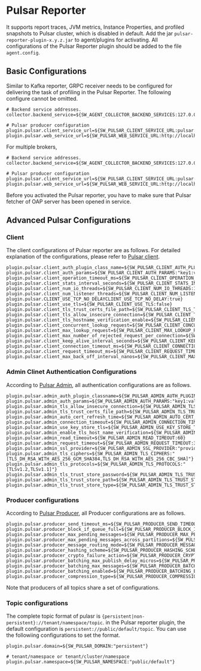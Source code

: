 # Pulsar Reporter
It supports report traces, JVM metrics, Instance Properties, and profiled snapshots to Pulsar cluster, which is disabled in default. Add the jar `pulsar-reporter-plugin-x.y.z.jar` to agent/plugins for activating. All configurations of the Pulsar Reporter plugin should be added to the file `agent.config`.

## Basic Configurations
Similar to Kafka reporter, GRPC receiver needs to be configured for delivering the task of profiling in the Pulsar Reporter. The following configure cannot be omitted.

```
# Backend service addresses.
collector.backend_service=${SW_AGENT_COLLECTOR_BACKEND_SERVICES:127.0.0.1:11800}

# Pulsar producer configuration
plugin.pulsar.client_service_url=${SW_PULSAR_CLIENT_SERVICE_URL:pulsar://localhost:6650}
plugin.pulsar.web_service_url=${SW_PULSAR_WEB_SERVICE_URL:http://localhost:8080}
```
For multiple brokers,
```
# Backend service addresses.
collector.backend_service=${SW_AGENT_COLLECTOR_BACKEND_SERVICES:127.0.0.1:11800}

# Pulsar producer configuration
plugin.pulsar.client_service_url=${SW_PULSAR_CLIENT_SERVICE_URL:pulsar://localhost:6650,localhost:6651,localhost:6652}
plugin.pulsar.web_service_url=${SW_PULSAR_WEB_SERVICE_URL:http://localhost:8080,localhost:8081,localhost:8082}
```
Before you activated the Pulsar reporter, you have to make sure that Pulsar fetcher of OAP server has been opened in service.
## Advanced Pulsar Configurations
### Client
The client configurations of Pulsar reporter are as follows. For detailed explanation of the configurations, please refer to [Pulsar client](https://pulsar.apache.org/docs/en/2.8.0/client-libraries-java/#client).
```
plugin.pulsar.client_auth_plugin_class_name=${SW_PULSAR_CLIENT_AUTH_PLUGIN_CLASS_NAME:"com.org.MyAuthPluginClass"}
plugin.pulsar.client_auth_params=${SW_PULSAR_CLIENT_AUTH_PARAMS:"key1:val1,key2:val2"}
plugin.pulsar.client_operation_timeout_ms=${SW_PULSAR_CLIENT_OPERATION_TIMEOUT_MS:30000}
plugin.pulsar.client_stats_interval_seconds=${SW_PULSAR_CLIENT_STATS_INTERVAL_SECONDS:60}
plugin.pulsar.client_num_io_threads=${SW_PULSAR_CLIENT_NUM_IO_THREADS:1}
plugin.pulsar.client_num_listener_threads=${SW_PULSAR_CLIENT_NUM_LISTENER_THREADS:1}
plugin.pulsar.CLIENT_USE_TCP_NO_DELAYCLIENT_USE_TCP_NO_DELAY:true}
plugin.pulsar.client_use_tls=${SW_PULSAR_CLIENT_USE_TLS:false}
plugin.pulsar.client_tls_trust_certs_file_path=${SW_PULSAR_CLIENT_TLS_TRUST_CERTS_FILE_PATH:"path"}
plugin.pulsar.client_tls_allow_insecure_connection=${SW_PULSAR_CLIENT_TLS_ALLOW_INSECURE_CONNECTION:false}
plugin.pulsar.client_tls_hostname_verification_enable=${SW_PULSAR_CLIENT_TLS_HOSTNAME_VERIFICATION_ENABLE:false}
plugin.pulsar.client_concurrent_lookup_request=${SW_PULSAR_CLIENT_CONCURRENT_LOOKUP_REQUEST:5000}
plugin.pulsar.client_max_lookup_request=${SW_PULSAR_CLIENT_MAX_LOOKUP_REQUEST:50000}
plugin.pulsar.client_max_number_of_rejected_request_per_connection=${SW_PULSAR_CLIENT_MAX_NUMBER_OF_REJECTED_REQUEST_PER_CONNECTION:50}
plugin.pulsar.client_keep_alive_interval_seconds=${SW_PULSAR_CLIENT_KEEP_ALIVE_INTERVAL_SECONDS:30}
plugin.pulsar.client_connection_timeout_ms=${SW_PULSAR_CLIENT_CONNECTION_TIMEOUT_MS:10000}
plugin.pulsar.client_request_timeout_ms=${SW_PULSAR_CLIENT_REQUEST_TIMEOUT_MS:60000}
plugin.pulsar.client_max_back_off_interval_nanos=${SW_PULSAR_CLIENT_MAX_BACK_OFF_INTERVAL_NANOS:30000000000}
```

### Admin Clinet Authentication Configurations
According to [Pulsar Admin](https://pulsar.apache.org/docs/en/2.8.0/admin-api-overview/), all authentication configurations are as follows.
```
plugin.pulsar.admin_auth_plugin_classname=${SW_PULSAR_ADMIN_AUTH_PLUGIN_CLASSNAME:"com.org.MyAuthPluginClass"}
plugin.pulsar.admin_auth_params=${SW_PULSAR_ADMIN_AUTH_PARAMS:"key1:val1,key2:val2"}
plugin.pulsar.admin_tls_allow_insecure_connection=${SW_PULSAR_ADMIN_TLS_ALLOW_INSECURE_CONNECTION:false}
plugin.pulsar.admin_tls_trust_certs_file_path=${SW_PULSAR_ADMIN_TLS_TRUST_CERTS_FILE_PATH:null}
plugin.pulsar.admin_auto_cert_refresh_time=${SW_PULSAR_ADMIN_AUTO_CERT_REFRESH_TIME:300}
plugin.pulsar.admin_connection_timeout=${SW_PULSAR_ADMIN_CONNECTION_TIMEOUT:60}
plugin.pulsar.admin_use_key_store_tls=${SW_PULSAR_ADMIN_USE_KEY_STORE_TLS:false}
plugin.pulsar.admin_enable_tls_host_name_verification=${SW_PULSAR_ADMIN_ENABLE_TLS_HOST_NAME_VERIFICATION:false}
plugin.pulsar.admin_read_timeout=${SW_PULSAR_ADMIN_READ_TIMEOUT:60}
plugin.pulsar.admin_request_timeout=${SW_PULSAR_ADMIN_REQUEST_TIMEOUT:300}
plugin.pulsar.admin_ssl_provider=${SW_PULSAR_ADMIN_SSL_PROVIDER:"provider"}
plugin.pulsar.admin_tls_ciphers=${SW_PULSAR_ADMIN_TLS_CIPHERS:"[TLS_DH_RSA_WITH_AES_256_GCM_SHA384,TLS_DH_RSA_WITH_AES_256_CBC_SHA]"}
plugin.pulsar.admin_tls_protocols=${SW_PULSAR_ADMIN_TLS_PROTOCOLS:"[TLSv1.2,TLSv1.1]"}
plugin.pulsar.admin_tls_trust_store_password=${SW_PULSAR_ADMIN_TLS_TRUST_STORE_PASSWORD:"password"}
plugin.pulsar.admin_tls_trust_store_path=${SW_PULSAR_ADMIN_TLS_TRUST_STORE_PATH:"path"}
plugin.pulsar.admin_tls_trust_store_type=${SW_PULSAR_ADMIN_TLS_TRUST_STORE_TYPE:"JKS"}
```
### Producer configurations
According to [Pulsar Producer](https://pulsar.apache.org/docs/en/2.8.0/client-libraries-java/#producer), all Producer configurations are as follows.
```
plugin.pulsar.producer_send_timeout_ms=${SW_PULSAR_PRODUCER_SEND_TIMEOUT_MS:30000}
plugin.pulsar.producer_block_if_queue_full=${SW_PULSAR_PRODUCER_BLOCK_IF_QUEUE_FULL:false}
plugin.pulsar.producer_max_pending_messages=${SW_PULSAR_PRODUCER_MAX_PENDING_MESSAGES:1000}
plugin.pulsar.producer_max_pending_messages_across_partitions=${SW_PULSAR_PRODUCER_MAX_PENDING_MESSAGES_ACROSS_PARTITIONS:50000}
plugin.pulsar.producer_message_routing_mode=${SW_PULSAR_PRODUCER_MESSAGE_ROUTING_MODE:"RoundRobinPartition"}
plugin.pulsar.producer_hashing_scheme=${SW_PULSAR_PRODUCER_HASHING_SCHEME:"JavaStringHash"}
plugin.pulsar.producer_crypto_failure_action=${SW_PULSAR_PRODUCER_CRYPTO_FAILURE_ACTION:"FAIL"}
plugin.pulsar.producer_batching_max_publish_delay_micros=${SW_PULSAR_PRODUCER_BATCHING_MAX_PUBLISH_DELAY_MICROS:1000}
plugin.pulsar.producer_batching_max_messages=${SW_PULSAR_PRODUCER_BATCHING_MAX_MESSAGES:1000}
plugin.pulsar.producer_batching_enabled=${SW_PULSAR_PRODUCER_BATCHING_ENABLED:true}
plugin.pulsar.producer_compression_type=${SW_PULSAR_PRODUCER_COMPRESSION_TYPE:"NONE"}
```
Note that producers of all topics share a set of configurations.
### Topic configurations
The complete topic format of pulasr is `{persistent|non-persistent}://tenant/namespace/topic`. in the Pulsar reporter plugin, the default configuration is `persistent://public/default/topic`.
You can use the followiing configurations to set the format.
```
plugin.pulsar.domain=${SW_PULSAR_DOMAIN:"persistent"}

# tenant/namespace or tenant/cluster/namespace
plugin.pulsar.namespace=${SW_PULSAR_NAMESPACE:"public/default"}
```